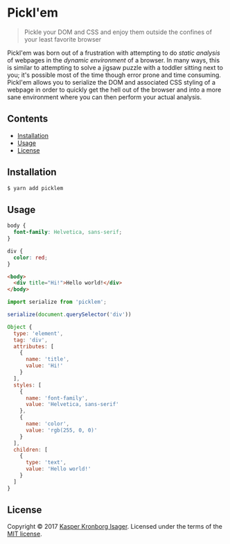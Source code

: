 # Pickl'em

> Pickle your DOM and CSS and enjoy them outside the confines of your least favorite browser

Pickl'em was born out of a frustration with attempting to do _static analysis_ of webpages in the _dynamic environment_ of a browser. In many ways, this is similar to attempting to solve a jigsaw puzzle with a toddler sitting next to you; it's possible most of the time though error prone and time consuming. Pickl'em allows you to serialize the DOM and associated CSS styling of a webpage in order to quickly get the hell out of the browser and into a more sane environment where you can then perform your actual analysis.

## Contents

-   [Installation](#installation)
-   [Usage](#usage)
-   [License](#license)

## Installation

```sh
$ yarn add picklem
```

## Usage

```css
body {
  font-family: Helvetica, sans-serif;
}

div {
  color: red;
}
```

```html
<body>
  <div title="Hi!">Hello world!</div>
</body>
```

```js
import serialize from 'picklem';

serialize(document.querySelector('div'))

Object {
  type: 'element',
  tag: 'div',
  attributes: [
    {
      name: 'title',
      value: 'Hi!'
    }
  ],
  styles: [
    {
      name: 'font-family',
      value: 'Helvetica, sans-serif'
    },
    {
      name: 'color',
      value: 'rgb(255, 0, 0)'
    }
  ],
  children: [
    {
      type: 'text',
      value: 'Hello world!'
    }
  ]
}
```

## License

Copyright &copy; 2017 [Kasper Kronborg Isager](https://github.com/kasperisager). Licensed under the terms of the [MIT license](LICENSE.md).
